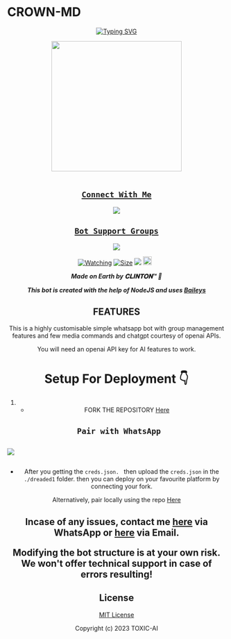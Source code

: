 # CROWN-MD
<div align="center">
<a href="https://git.io/typing-svg"><img src="https://readme-typing-svg.demolab.com?font=Black+Ops+One&size=50&pause=1000&color=1BAFBAFF&center=true&width=910&height=100&lines=LONG LIVE+👑TOXIC-MD👑;MULTI+DEVICE+WHATSAPP+BOT;CREATED+BY+CLINTON;PUBLIC+RELESED; ...;TEAM TOXIC®." alt="Typing SVG" /></a>
  </p>
  
<p align="center">
<img src="https://i.imgur.com/BQav3Gj.jpeg" width="300" height="300"/>
</p>
<p align="center">
  <a href="#"><img src="http://readme-typing-svg.herokuapp.com?color=d1fa02&center=true&vCenter=true&multiline=false&lines=TOXIC-BOT+WHATSAPP+BOT" alt="">
</p>


## ```Connect With Me```

<p align="center">

<a href="https://api.whatsapp.com/send?phone=254735342808&text=𝘩𝘦𝘭𝘭𝘰+Clinton"><img src="https://img.shields.io/badge/Contact Clinton-25D366?style=for-the-badge&logo=whatsapp&logoColor=white" />

</p>



## ```Bot Support Groups```
<p align="center">

<a href="https://chat.whatsapp.com/FoSPtfMqBuoireK4aAJ"><img src="https://img.shields.io/badge/Join support group-25D366?style=for-the-badge&logo=whatsapp&logoColor=white" />

</p>

<a href="https://github.com/owlai01/CROWN-MD/watchers"><img title="Watching" src="https://img.shields.io/github/watchers/kimsirm/CROWN-MD?label=Watchers&color=red&style=flat-square"></a>
<a href="https://github.com/kimsirm/CROWN-MD/"><img title="Size" src="https://img.shields.io/github/repo-size/AlipBot/Api-Alpis?style=flat-square&color=darkred"></a>
<a href="https://hits.seeyoufarm.com"><img src="https://hits.seeyoufarm.com/api/count/incr/badge.svg?url=https://github.com/owlai01/Owl-Ai/%2Fhit-counter&count_bg=%2379C83D&title_bg=%23555555&icon=probot.svg&icon_color=%2304FF00&title=hits&edge_flat=false"/></a>
<a href="https://github.com/owlai01/CROWN-MD/graphs/commit-activity"><img height="20" src="https://img.shields.io/badge/Maintained-No-red.svg"></a>&nbsp;&nbsp;
</p>


***Made on Earth by 𝐂𝐋𝐈𝐍𝐓𝐎𝐍™ 🦄***


***This bot is created with the help of NodeJS and uses [Baileys](https://github.com/adiwajshing/Baileys)***

## FEATURES
This is a highly customisable simple whatsapp bot with group management features and few media commands and chatgpt courtesy of openai APIs.

You will need an openai API key for AI features to work.




# Setup For Deployment 👇

1. - FORK THE REPOSITORY [Here](https://github.com/xhclintohn/TOXIC-AI/fork)


## ` Pair with WhatsApp`
<h2 align="left">  <a href="https://replit.com/@theofficialbhar/AYUSH-PAIRING"><img src="https://repl.it/badge/github/quiec/whatsasena" />
</a>
</h2>

## 
- After you getting the `creds.json. ` then upload the `creds.json` in the `./dreaded1` folder. then you can deploy on your favourite platform by connecting your fork.




Alternatively, pair locally using the repo [Here](https://github.com/xhclintohn/TOXIC-PAIRING)

    
<h2 align="center">   



    





 
     

    
 

Incase of any issues, contact me  [here](https://wa.me/+254735342808) via WhatsApp or [here](xhclinton@gmail.com) via Email.

Modifying the bot structure is at your own risk. We won't offer technical support in case of errors resulting!


## License

[MIT License](https://https://github.com/xhclintohn/TOXIC-AI/blob/main/LICENSE)

Copyright (c) 2023 TOXIC-AI

